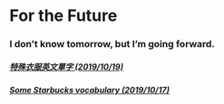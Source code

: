 # For the Future

### I don’t know tomorrow, but I’m going forward.

##### [特殊衣服英文單字 (2019/10/19)](https://youtu.be/NUa-zK4tIIo)

##### [ Some Starbucks vocabulary (2019/10/17)](/20191017.html)

